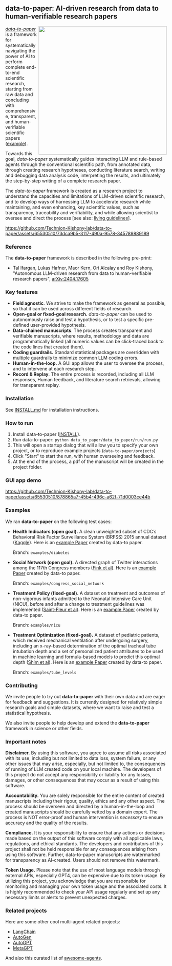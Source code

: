 ## data-to-paper: AI-driven research from data to human-verifiable research papers

<img src="https://github.com/Technion-Kishony-lab/data-to-paper/blob/main/data_to_paper_icon.gif?raw=true" width="400" align="right">

[*data-to-paper*](https://arxiv.org/abs/2404.17605) is a framework for systematically navigating the power of AI to perform complete end-to-end 
scientific research, starting from raw data and concluding with comprehensive, transparent, and human-verifiable 
scientific papers ([example](https://t.co/iz44TDZZHb)).

Towards this goal, *data-to-paper* systematically guides interacting 
LLM and rule-based agents through the conventional scientific path, from annotated data, through creating 
research hypotheses, conducting literature search, writing and debugging data analysis code, 
interpreting the results, and ultimately the step-by-step writing of a complete research paper.

The *data-to-paper* framework is created as a research project to understand the 
capacities and limitations of LLM-driven scientific research, and to develop ways of harnessing LLM to accelerate 
research while maintaining, and even enhancing, key scientific values, such as transparency, traceability and verifiability, 
and while allowing scientist to oversee and direct the process 
[see also: [living guidelines](https://www.nature.com/articles/d41586-023-03266-1)].


https://github.com/Technion-Kishony-lab/data-to-paper/assets/65530510/73dca9b5-3117-490a-9578-345789889189


### Reference
The **data-to-paper** framework is described in the following pre-print:
 - Tal Ifargan, Lukas Hafner, Maor Kern, Ori Alcalay and Roy Kishony, 
"Autonomous LLM-driven research from data to human-verifiable research papers", 
[arXiv:2404.17605](https://arxiv.org/abs/2404.17605)

### Key features
* **Field agnostic**. We strive to make the framework as general as possible, so that it can be used across different 
fields of research.
* **Open-goal or fixed-goal research.** *data-to-paper* can be used to autonomously raise and test 
a hypothesis, or to test a specific pre-defined user-provided hypothesis.
* **Data-chained manuscripts**. The process creates transparent and verifiable manuscripts, where results, 
methodology and data are programmatically linked 
(all numeric values can be click-traced back to the code lines that created them).
* **Coding guardrails.** Standard statistical packages are overridden with multiple guardrails to minimize
common LLM coding errors.
* **Human-in-the-loop.** A GUI app allows the user to oversee the process, and to intervene 
at each research step.
* **Record & Replay**. The entire process is recorded, including all LLM responses, Human feedback, and 
literature search retrievals, allowing for transparent replay.

### Installation
See [INSTALL.md](INSTALL.md) for installation instructions.

### How to run
1. Install data-to-paper ([INSTALL](INSTALL.md)).
2. Run data-to-paper:
      ```python data_to_paper/data_to_paper/run/run.py```
3. This will open a startup dialog that will allow you to specify your own project, 
or to reproduce example projects (`data-to-paper/projects`) 
4. Click "Start" to start the run, with human overseeing and feedback.
5. At the end of the process, a pdf of the manuscript will be created in the project folder.

### GUI app demo

https://github.com/Technion-Kishony-lab/data-to-paper/assets/65530510/878865a7-45b4-496c-a62f-71d0003ce44b

### Examples

We ran **data-to-paper** on the following test cases:

* **Health Indicators (open goal).** A clean unweighted subset of CDC’s Behavioral Risk Factor Surveillance System (BRFSS) 2015 annual dataset 
  ([Kaggle](https://www.kaggle.com/datasets/alexteboul/diabetes-health-indicators-dataset)). Here is an [example Paper](https://github.com/rkishony/data-to-paper-supplementary/blob/main/Supplementary%20Data-chained%20Manuscripts/Supplementary%20Data-chained%20Manuscript%20A.pdf) created by data-to paper.
 
  Branch: `examples/diabetes`
  

* **Social Network (open goal).** A directed graph of Twitter interactions among the 117th Congress members
  ([Fink et al](https://www.ncbi.nlm.nih.gov/pmc/articles/PMC10493874/)). Here is an [example Paper](https://github.com/rkishony/data-to-paper-supplementary/blob/main/Supplementary%20Data-chained%20Manuscripts/Supplementary%20Data-chained%20Manuscript%20B.pdf) created by data-to paper.

  Branch: `examples/congress_social_network`


* **Treatment Policy (fixed-goal).** A dataset on treatment and outcomes of non-vigorous infants admitted to the Neonatal Intensive Care Unit (NICU), before and after a change to treatment guidelines was implemented
  ([Saint-Fleur et al](https://journals.plos.org/plosone/article?id=10.1371/journal.pone.0289945)). Here is an [example Paper](https://github.com/rkishony/data-to-paper-supplementary/blob/main/Supplementary%20Data-chained%20Manuscripts/Supplementary%20Data-chained%20Manuscript%20C.pdf) created by data-to paper.

  Branch: `examples/nicu`


* **Treatment Optimization (fixed-goal).** A dataset of pediatric patients, which received mechanical ventilation after undergoing surgery, including an x-ray-based determination of the optimal tracheal tube intubation depth and a set of personalized patient attributes to be used in machine learning and formula-based models to predict this optimal depth
  ([Shim et al](https://journals.plos.org/plosone/article?id=10.1371/journal.pone.0257069)). Here is an [example Paper](https://github.com/rkishony/data-to-paper-supplementary/blob/main/Supplementary%20Data-chained%20Manuscripts/Supplementary%20Data-chained%20Manuscript%20D.pdf) created by data-to paper.

  Branch: `examples/tube_levels`

### Contributing
We invite people to try out **data-to-paper** with their own data and are eager for feedback and suggestions.
It is currently designed for relatively simple research goals and simple datasets, where 
we want to raise and test a statistical hypothesis.

We also invite people to help develop and extend the **data-to-paper** framework in science or other fields.


### Important notes

**Disclaimer.** By using this software, you agree to assume all risks associated with its use, including but not limited 
to data loss, system failure, or any other issues that may arise, especially, but not limited to, the
consequences of running of LLM created code on your local machine. The developers of this project 
do not accept any responsibility or liability for any losses, damages, or other consequences that may occur as 
a result of using this software. 

**Accountability.** You are solely responsible for the entire content of 
created manuscripts including their rigour, quality, ethics and any other aspect. 
The process should be overseen and directed by a human-in-the-loop and created manuscripts should be carefully vetted 
by a domain expert. 
The process is NOT error-proof and human intervention is _necessary_ to ensure accuracy and the quality of the results. 

**Compliance.** It is your responsibility to ensure that any actions or decisions made based on the output of this 
software comply with all applicable laws, regulations, and ethical standards. 
The developers and contributors of this project shall not be held responsible for any consequences arising from 
using this software. Further, data-to-paper manuscripts are watermarked for transparency as AI-created. 
Users should not remove this watermark.

**Token Usage.** Please note that the use of most language models through external APIs, especially GPT4, 
can be expensive due to its token usage. By utilizing this project, you acknowledge that you are 
responsible for monitoring and managing your own token usage and the associated costs. 
It is highly recommended to check your API usage regularly and set up any necessary limits or alerts to 
prevent unexpected charges.

### Related projects

Here are some other cool multi-agent related projects:
- [LangChain](https://github.com/langchain-ai/langchain)
- [AutoGen](https://microsoft.github.io/autogen/)
- [AutoGPT](https://github.com/Significant-Gravitas/AutoGPT)
- [MetaGPT](https://github.com/geekan/MetaGPT)

And also this curated list of [awesome-agents](https://github.com/kyrolabs/awesome-agents).

